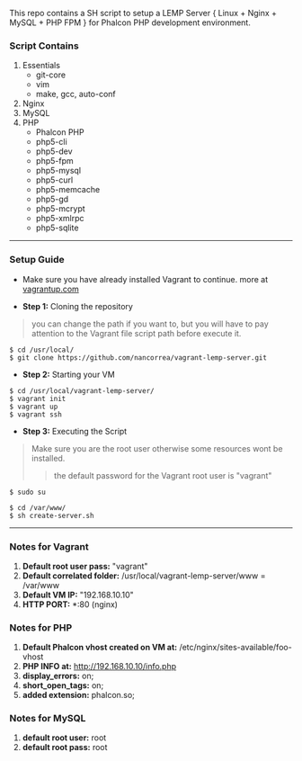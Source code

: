 This repo contains a SH script to setup a LEMP Server { Linux + Nginx + MySQL + PHP FPM } for Phalcon PHP development environment.



### Script Contains

1. Essentials
    * git-core
    * vim
    * make, gcc, auto-conf
1. Nginx
1. MySQL
1. PHP
    * Phalcon PHP
    * php5-cli
    * php5-dev
    * php5-fpm
    * php5-mysql
    * php5-curl
    * php5-memcache
    * php5-gd
    * php5-mcrypt
    * php5-xmlrpc
    * php5-sqlite
   
***


### Setup Guide

* Make sure you have already installed Vagrant to continue. more at [vagrantup.com](http://www.vagrantup.com/downloads.html)

* **Step 1:** Cloning the repository

>you can change the path if you want to, but you will have to pay attention to the Vagrant file script path before execute it.

```
$ cd /usr/local/
$ git clone https://github.com/nancorrea/vagrant-lemp-server.git
```

* **Step 2:** Starting your VM
```
$ cd /usr/local/vagrant-lemp-server/
$ vagrant init
$ vagrant up
$ vagrant ssh
```

* **Step 3:** Executing the Script

> Make sure you are the root user otherwise some resources wont be installed.
>
>>the default password for the Vagrant root user is "vagrant"
```
$ sudo su
```

```
$ cd /var/www/
$ sh create-server.sh
```

***
### Notes for Vagrant ###

1. **Default root user pass:** "vagrant"
3. **Default correlated folder:** /usr/local/vagrant-lemp-server/www = /var/www
2. **Default VM IP:** "192.168.10.10"
4. **HTTP PORT:** *:80 (nginx)

### Notes for PHP ###

1. **Default Phalcon vhost created on VM at:** /etc/nginx/sites-available/foo-vhost
2. **PHP INFO at:** http://192.168.10.10/info.php
3. **display_errors:** on;
4. **short_open_tags:** on;
5. **added extension:** phalcon.so;

### Notes for MySQL ###

1. **default root user:** root
2. **default root pass:** root




